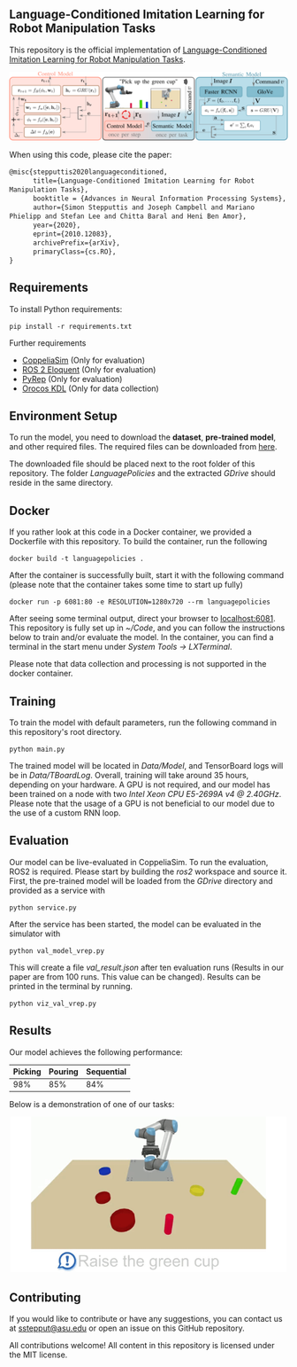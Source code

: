 ## Language-Conditioned Imitation Learning for Robot Manipulation Tasks
This repository is the official implementation of [Language-Conditioned Imitation Learning for Robot Manipulation Tasks](https://arxiv.org/abs/2010.12083). 

<div style="text-align:center"><img src="system.png" alt="Model figure" width="800"/></div>

When using this code, please cite the paper:
```
@misc{stepputtis2020languageconditioned,
      title={Language-Conditioned Imitation Learning for Robot Manipulation Tasks}, 
      booktitle = {Advances in Neural Information Processing Systems},
      author={Simon Stepputtis and Joseph Campbell and Mariano Phielipp and Stefan Lee and Chitta Baral and Heni Ben Amor},
      year={2020},
      eprint={2010.12083},
      archivePrefix={arXiv},
      primaryClass={cs.RO},
}
```

## Requirements

To install Python requirements:
```setup
pip install -r requirements.txt
```
Further requirements 
- [CoppeliaSim](https://www.coppeliarobotics.com/downloads) (Only for evaluation)
- [ROS 2 Eloquent](https://index.ros.org/doc/ros2/Installation/Eloquent/) (Only for evaluation)
- [PyRep](https://github.com/stepjam/PyRep) (Only for evaluation)
- [Orocos KDL](https://github.com/orocos/orocos_kinematics_dynamics) (Only for data collection)

## Environment Setup
To run the model, you need to download the __dataset__, __pre-trained model__, and other required files. The required files can be downloaded from [here](https://drive.google.com/uc?id=1hxHmeBEWxhaiIFYW4BKpatz_AFnmqNxt).

The downloaded file should be placed next to the root folder of this repository. The folder _LanguagePolicies_ and the extracted _GDrive_ should reside in the same directory. 

## Docker
If you rather look at this code in a Docker container, we provided a Dockerfile with this repository. To build the container, run the following 
```
docker build -t languagepolicies .
```
After the container is successfully built, start it with the following command (please note that the container takes some time to start up fully) 
```
docker run -p 6081:80 -e RESOLUTION=1280x720 --rm languagepolicies
```
After seeing some terminal output, direct your browser to [localhost:6081](http://localhost:6081). This repository is fully set up in _~/Code_, and you can follow the instructions below to train and/or evaluate the model. In the container, you can find a terminal in the start menu under _System Tools -> LXTerminal_.

Please note that data collection and processing is not supported in the docker container.

## Training
To train the model with default parameters, run the following command in this repository's root directory. 
```training
python main.py
```
The trained model will be located in _Data/Model_, and TensorBoard logs will be in _Data/TBoardLog_. Overall, training will take around 35 hours, depending on your hardware. A GPU is not required, and our model has been trained on a node with two _Intel Xeon CPU E5-2699A v4 @ 2.40GHz_. Please note that the usage of a GPU is not beneficial to our model due to the use of a custom RNN loop.

## Evaluation
Our model can be live-evaluated in CoppeliaSim. To run the evaluation, ROS2 is required. Please start by building the _ros2_ workspace and source it. First, the pre-trained model will be loaded from the _GDrive_ directory and provided as a service with 
```
python service.py
```
After the service has been started, the model can be evaluated in the simulator with 
```
python val_model_vrep.py
```
This will create a file _val\_result.json_ after ten evaluation runs (Results in our paper are from 100 runs. This value can be changed). Results can be printed in the terminal by running. 
```
python viz_val_vrep.py
```

## Results
Our model achieves the following performance:

| Picking         | Pouring        | Sequential         |
|---------------- | -------------- | ------------------ |
|     98%         |      85%       | 84%                |

Below is a demonstration of one of our tasks:
<div style="text-align:center"><img src="demo.gif" alt="Model figure" width="500"/></div>

## Contributing 
If you would like to contribute or have any suggestions, you can contact us at sstepput@asu.edu or open an issue on this GitHub repository.

All contributions welcome! All content in this repository is licensed under the MIT license.
